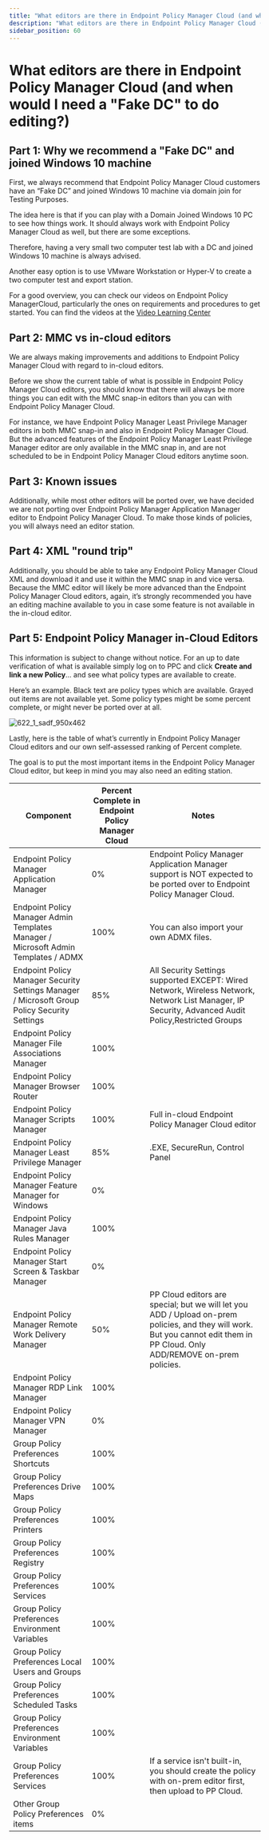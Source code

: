 ```yaml
---
title: "What editors are there in Endpoint Policy Manager Cloud (and when would I need a \"Fake DC\" to do editing?)"
description: "What editors are there in Endpoint Policy Manager Cloud (and when would I need a \"Fake DC\" to do editing?)"
sidebar_position: 60
---
```


# What editors are there in Endpoint Policy Manager Cloud (and when would I need a "Fake DC" to do editing?)

## Part 1: Why we recommend a "Fake DC" and joined Windows 10 machine

First, we always recommend that Endpoint Policy Manager Cloud customers have an “Fake DC” and joined
Windows 10 machine via domain join for Testing Purposes.

The idea here is that if you can play with a Domain Joined Windows 10 PC to see how things work. It
should always work with Endpoint Policy Manager Cloud as well, but there are some exceptions.

Therefore, having a very small two computer test lab with a DC and joined Windows 10 machine is
always advised.

Another easy option is to use VMware Workstation or Hyper-V to create a two computer test and export
station.

For a good overview, you can check our videos on Endpoint Policy ManagerCloud, particularly the ones
on requirements and procedures to get started. You can find the videos at the
[Video Learning Center](/docs/endpointpolicymanager/deliverymethods/cloud/videos/videolearningcenter.md)

## Part 2: MMC vs in-cloud editors

We are always making improvements and additions to Endpoint Policy Manager Cloud with regard to
in-cloud editors.

Before we show the current table of what is possible in Endpoint Policy Manager Cloud editors, you
should know that there will always be more things you can edit with the MMC snap-in editors than you
can with Endpoint Policy Manager Cloud.

For instance, we have Endpoint Policy Manager Least Privilege Manager editors in both MMC snap-in
and also in Endpoint Policy Manager Cloud. But the advanced features of the Endpoint Policy Manager
Least Privilege Manager editor are only available in the MMC snap in, and are not scheduled to be in
Endpoint Policy Manager Cloud editors anytime soon.

## Part 3: Known issues

Additionally, while most other editors will be ported over, we have decided we are not porting over
Endpoint Policy Manager Application Manager editor to Endpoint Policy Manager Cloud. To make those
kinds of policies, you will always need an editor station.

## Part 4: XML "round trip"

Additionally, you should be able to take any Endpoint Policy Manager Cloud XML and download it and
use it within the MMC snap in and vice versa. Because the MMC editor will likely be more advanced
than the Endpoint Policy Manager Cloud editors, again, it’s strongly recommended you have an editing
machine available to you in case some feature is not available in the in-cloud editor.

## Part 5: Endpoint Policy Manager in-Cloud Editors

This information is subject to change without notice. For an up to date verification of what is
available simply log on to PPC and click **Create and link a new Policy**… and see what policy types
are available to create.

Here’s an example. Black text are policy types which are available. Grayed out items are not
available yet. Some policy types might be some percent complete, or might never be ported over at
all.

![622_1_sadf_950x462](/images/endpointpolicymanager/cloud/622_1_sadf_950x462.webp)

Lastly, here is the table of what’s currently in Endpoint Policy Manager Cloud editors and our own
self-assessed ranking of Percent complete.

The goal is to put the most important items in the Endpoint Policy Manager Cloud editor, but keep in
mind you may also need an editing station.

| Component                                                                                    | Percent Complete in Endpoint Policy Manager Cloud | Notes                                                                                                                                                                        |
| -------------------------------------------------------------------------------------------- | ------------------------------------------------- | ---------------------------------------------------------------------------------------------------------------------------------------------------------------------------- |
| Endpoint Policy Manager Application Manager                                                  | 0%                                                | Endpoint Policy Manager Application Manager support is NOT expected to be ported over to Endpoint Policy Manager Cloud.                                                      |
| Endpoint Policy Manager Admin Templates Manager / Microsoft Admin Templates / ADMX           | 100%                                              | You can also import your own ADMX files.                                                                                                                                     |
| Endpoint Policy Manager Security Settings Manager / Microsoft Group Policy Security Settings | 85%                                               | All Security Settings supported EXCEPT: Wired Network, Wireless Network, Network List Manager, IP Security, Advanced Audit Policy,Restricted Groups                          |
| Endpoint Policy Manager File Associations Manager                                            | 100%                                              |                                                                                                                                                                              |
| Endpoint Policy Manager Browser Router                                                       | 100%                                              |                                                                                                                                                                              |
| Endpoint Policy Manager Scripts Manager                                                      | 100%                                              | Full in-cloud Endpoint Policy Manager Cloud editor                                                                                                                           |
| Endpoint Policy Manager Least Privilege Manager                                              | 85%                                               | .EXE, SecureRun, Control Panel                                                                                                                                               |
| Endpoint Policy Manager Feature Manager for Windows                                          | 0%                                                |                                                                                                                                                                              |
| Endpoint Policy Manager Java Rules Manager                                                   | 100%                                              |                                                                                                                                                                              |
| Endpoint Policy Manager Start Screen & Taskbar Manager                                       | 0%                                                |                                                                                                                                                                              |
| Endpoint Policy Manager Remote Work Delivery Manager                                         | 50%                                               | PP Cloud editors are special; but we will let you ADD / Upload on-prem policies, and they will work. But you cannot edit them in PP Cloud. Only ADD/REMOVE on-prem policies. |
| Endpoint Policy Manager RDP Link Manager                                                     | 100%                                              |                                                                                                                                                                              |
| Endpoint Policy Manager VPN Manager                                                          | 0%                                                |                                                                                                                                                                              |
| Group Policy Preferences Shortcuts                                                           | 100%                                              |                                                                                                                                                                              |
| Group Policy Preferences Drive Maps                                                          | 100%                                              |                                                                                                                                                                              |
| Group Policy Preferences Printers                                                            | 100%                                              |                                                                                                                                                                              |
| Group Policy Preferences Registry                                                            | 100%                                              |                                                                                                                                                                              |
| Group Policy Preferences Services                                                            | 100%                                              |                                                                                                                                                                              |
| Group Policy Preferences Environment Variables                                               | 100%                                              |                                                                                                                                                                              |
| Group Policy Preferences Local Users and Groups                                              | 100%                                              |                                                                                                                                                                              |
| Group Policy Preferences Scheduled Tasks                                                     | 100%                                              |                                                                                                                                                                              |
| Group Policy Preferences Environment Variables                                               | 100%                                              |                                                                                                                                                                              |
| Group Policy Preferences Services                                                            | 100%                                              | If a service isn't built-in, you should create the policy with on-prem editor first, then upload to PP Cloud.                                                                |
| Other Group Policy Preferences items                                                         | 0%                                                |                                                                                                                                                                              |
